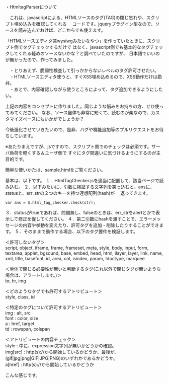 ・HtmltagParserについて

　これは、javascriptによる、HTMLソースのタグ(TAG)の閉じ忘れや、スクリプト埋め込みを確認してくれる
　コードです。jqueryプラグイン型なので、ソースを読み込んでおけば、どこからでも使えます。

 「HTMLソースエディタ兼wysiwgみたいなやつ」を作っていたときに、スクリプト側でタグチェックするだけで
 はなく、javascript側でも基本的なタグチェックしてくれる軽めのソースないかな？と調べていたのですが、
 日本語でいいのが無かったので、作ってみました。

　・とりあえず、脆弱性検査して引っかからないレベルのタグ許可させたい。<br/>
　・HTMLソースエディタ使うと、すぐXSS埋め込めるので、XSS動作だけは勘弁。<br/>
　・あとで、内容確認しながら使うところによって、タグ追加できるようにしたい。<br/>

 上記の内容をコンセプトに作りました。同じような悩みをお持ちの方、ぜひ使ってみてください。
 なお、ソース自体も非常に短くて、読むのが楽なので、カスタマイズベースにもいかがでしょうか？

 今後進化させていきたいので、是非、バグや機能追加等のプルリクエストをお待ちしています。

※あたりまえですが、jsですので、スクリプト側でのチェックは必須です。サーバ負荷を軽くする＆ユーザ側で
すぐにタグ間違いに気づけるようにするのが主目的です。


簡単な使いかたは、sample.htmlをご覧ください。

基本は、以下です。
１．HtmlTagChecker.jsを適当に配置して、該当ページで読み込む。
２．以下みたいに、引数に検証する文字列を突っ込むと、ansに、statusと、err_strの２つのキーを持つ連想配列(hash)が
　返ってきます。

	var ans = $.html_tag_checker.check(str);

３．statusがtrueであれば、問題無し、falseのときは、err_strをalertとかで表示して修正を促してください。
４．第二引数にhashを渡すことで、エラーメッセージの内容や挙動を変えたり、許可タグを追加・削除したりすることができます。
５．そのままで動作する場合、以下のタグ要件を検証します。

＜許可しないタグ＞<br/>
script, object, iframe, frame, frameset, meta, style, body, input, form, textarea, applet, bgsound, base, embed, head, html, ilayer, layer, link, name, xml, title, basefont, id, area, col, isindex, param, !doctype, marquee

＜単体で閉じる必要性が無いと判断するタグ(これ以外で閉じタグが無いような場合は、アラートします。)＞<br/>
br, hr, img<br/>

＜どのようなタグでも許可するアトリビュート＞<br/>
style, class, id<br/>

＜特定のタグについて許可するアトリビュート＞<br/>
img : alt, src<br/>
font : color, size<br/>
a : href, target<br/>
td : rowspan, colspan<br/>

＜アトリビュートの内容チェック＞<br/>
style : 中に、expression文字列が無いかどうかの確認。<br/>
img[src] : http(s)://から開始しているかどうか、最後が.(gif|jpg|png|GIF|JPG|PNG)のいずれかであるかどうか。<br/>
a[href] : http(s)://から開始しているかどうか<br/>

こんな感じです。

